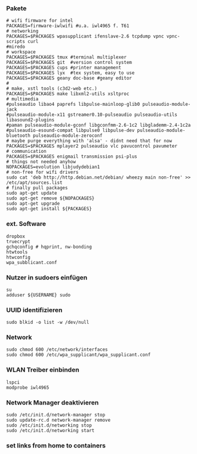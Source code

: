 ### Pakete

    # wifi firmware for intel 
    PACKAGES=firmware-iwlwifi #u.a. iwl4965 f. T61
    # networking
    PACKAGES=$PACKAGES wpasupplicant ifenslave-2.6 tcpdump vpnc vpnc-scripts curl
    #miredo
    # workspace
    PACKAGES=$PACKAGES tmux #terminal multiplexer
    PACKAGES=$PACKAGES git  #version control system
    PACKAGES=$PACKAGES cups #printer management
    PACKAGES=$PACKAGES lyx  #tex system, easy to use
    PACKAGES=$PACKAGES geany doc-base #geany editor
    #
    # make, xstl tools (c3d2-web etc.)
    PACKAGES=$PACKAGES make libxml2-utils xsltproc
    # multimedia
    #pulseaudio libao4 paprefs libpulse-mainloop-glib0 pulseaudio-module-jack
    #pulseaudio-module-x11 gstreamer0.10-pulseaudio pulseaudio-utils libasound2-plugins
    #paman pulseaudio-module-gconf libgconfmm-2.6-1c2 libglademm-2.4-1c2a
    #pulseaudio-esound-compat libpulse0 libpulse-dev pulseaudio-module-bluetooth pulseaudio-module-zeroconf
    # maybe purge everything with 'alsa' - didnt need that for now
    PACKAGES=$PACKAGES mplayer2 pulseaudio vlc pavucontrol pavumeter
    # communication
    PACKAGES=$PACKAGES enigmail transmission psi-plus
    # things not needed anyhow 
    NOPACKAGES=evolution libjudydebian1
    # non-free for wifi drivers
    sudo cat 'deb http://http.debian.net/debian/ wheezy main non-free' >> /etc/apt/sources.list
    # finally pull packages
    sudo apt-get update
    sudo apt-get remove ${NOPACKAGES}
    sudo apt-get upgrade
    sudo apt-get install ${PACKAGES}

### ext. Software

    dropbox
    truecrypt
    gchqconfig # hqprint, nw-bonding
    htwtools
    htwconfig
    wpa_subblicant.conf

### Nutzer in sudoers einfügen

    su
    adduser ${USERNAME} sudo
    
### UUID identifizieren

    sudo blkid -o list -w /dev/null
### Network

    sudo chmod 600 /etc/network/interfaces 
    sudo chmod 600 /etc/wpa_supplicant/wpa_supplicant.conf

### WLAN Treiber einbinden

    lspci
    modprobe iwl4965

### Network Manager deaktivieren

    sudo /etc/init.d/network-manager stop
    sudo update-rc.d network-manager remove
    sudo /etc/init.d/networking stop
    sudo /etc/init.d/networking start

### set links from home to containers

